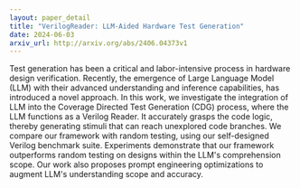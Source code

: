 ```yaml
---
layout: paper_detail
title: "VerilogReader: LLM-Aided Hardware Test Generation"
date: 2024-06-03
arxiv_url: http://arxiv.org/abs/2406.04373v1
---
```


Test generation has been a critical and labor-intensive process in hardware design verification. Recently, the emergence of Large Language Model (LLM) with their advanced understanding and inference capabilities, has introduced a novel approach. In this work, we investigate the integration of LLM into the Coverage Directed Test Generation (CDG) process, where the LLM functions as a Verilog Reader. It accurately grasps the code logic, thereby generating stimuli that can reach unexplored code branches. We compare our framework with random testing, using our self-designed Verilog benchmark suite. Experiments demonstrate that our framework outperforms random testing on designs within the LLM's comprehension scope. Our work also proposes prompt engineering optimizations to augment LLM's understanding scope and accuracy.
